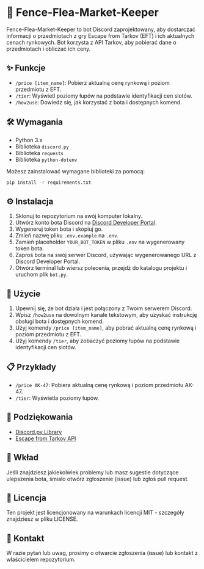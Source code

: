 # 🛒 Fence-Flea-Market-Keeper

Fence-Flea-Market-Keeper to bot Discord zaprojektowany, aby dostarczać informacji o przedmiotach z gry Escape from Tarkov (EFT) i ich aktualnych cenach rynkowych. Bot korzysta z API Tarkov, aby pobierać dane o przedmiotach i obliczać ich ceny.

## ✨ Funkcje
- `/price [item_name]`: Pobierz aktualną cenę rynkową i poziom przedmiotu z EFT.
- `/tier`: Wyświetl poziomy łupów na podstawie identyfikacji cen slotów.
- `/how2use`: Dowiedz się, jak korzystać z bota i dostępnych komend.

## 🛠️ Wymagania
- Python 3.x
- Biblioteka `discord.py`
- Biblioteka `requests`
- Biblioteka `python-dotenv`

Możesz zainstalować wymagane biblioteki za pomocą:
```bash
pip install -r requirements.txt
```

## ⚙️ Instalacja
1. Sklonuj to repozytorium na swój komputer lokalny.
2. Utwórz konto bota Discord na [Discord Developer Portal](https://discord.com/developers/applications).
3. Wygeneruj token bota i skopiuj go.
4. Zmień nazwę pliku `.env.example` na `.env`.
5. Zamień placeholder `YOUR_BOT_TOKEN` w pliku `.env` na wygenerowany token bota.
6. Zaproś bota na swój serwer Discord, używając wygenerowanego URL z Discord Developer Portal.
7. Otwórz terminal lub wiersz polecenia, przejdź do katalogu projektu i uruchom plik `bot.py`.

## 📖 Użycie
1. Upewnij się, że bot działa i jest połączony z Twoim serwerem Discord.
2. Wpisz `/how2use` na dowolnym kanale tekstowym, aby uzyskać instrukcję obsługi bota i dostępnych komend.
3. Użyj komendy `/price [item_name]`, aby pobrać aktualną cenę rynkową i poziom przedmiotu z EFT.
4. Użyj komendy `/tier`, aby zobaczyć poziomy łupów na podstawie identyfikacji cen slotów.

## 📋 Przykłady
- `/price AK-47`: Pobiera aktualną cenę rynkową i poziom przedmiotu AK-47.
- `/tier`: Wyświetla poziomy łupów.

## 🙌 Podziękowania
- [Discord.py Library](https://github.com/Rapptz/discord.py)
- [Escape from Tarkov API](https://tarkov.dev/api/)

## 🤝 Wkład
Jeśli znajdziesz jakiekolwiek problemy lub masz sugestie dotyczące ulepszenia bota, śmiało otwórz zgłoszenie (issue) lub zgłoś pull request.

## 📜 Licencja
Ten projekt jest licencjonowany na warunkach licencji MIT - szczegóły znajdziesz w pliku LICENSE.

## 📧 Kontakt
W razie pytań lub uwag, prosimy o otwarcie zgłoszenia (issue) lub kontakt z właścicielem repozytorium.
